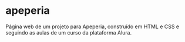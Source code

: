 # apeperia

Página web de um projeto para Apeperia, construído em HTML e CSS e seguindo as aulas de um curso da plataforma Alura.
